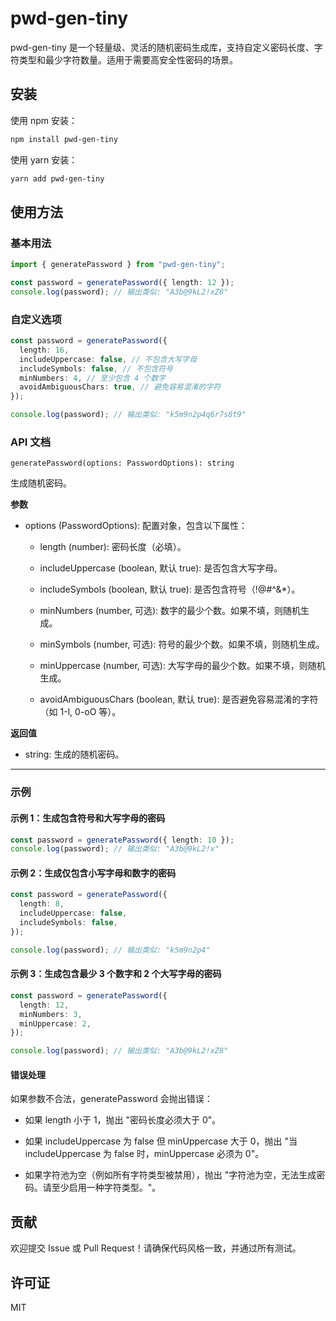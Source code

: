 # pwd-gen-tiny

pwd-gen-tiny 是一个轻量级、灵活的随机密码生成库，支持自定义密码长度、字符类型和最少字符数量。适用于需要高安全性密码的场景。

## 安装

使用 npm 安装：

```bash
npm install pwd-gen-tiny
```

使用 yarn 安装：

```bash
yarn add pwd-gen-tiny
```

## 使用方法

### 基本用法

```typescript
import { generatePassword } from "pwd-gen-tiny";

const password = generatePassword({ length: 12 });
console.log(password); // 输出类似: "A3b@9kL2!xZ8"
```

### 自定义选项

```typescript
const password = generatePassword({
  length: 16,
  includeUppercase: false, // 不包含大写字母
  includeSymbols: false, // 不包含符号
  minNumbers: 4, // 至少包含 4 个数字
  avoidAmbiguousChars: true, // 避免容易混淆的字符
});

console.log(password); // 输出类似: "k5m9n2p4q6r7s8t9"
```

### API 文档

`generatePassword(options: PasswordOptions): string`

生成随机密码。

**参数**

- options (PasswordOptions): 配置对象，包含以下属性：

  - length (number): 密码长度（必填）。

  - includeUppercase (boolean, 默认 true): 是否包含大写字母。

  - includeSymbols (boolean, 默认 true): 是否包含符号（!@#^&\*）。

  - minNumbers (number, 可选): 数字的最少个数。如果不填，则随机生成。

  - minSymbols (number, 可选): 符号的最少个数。如果不填，则随机生成。

  - minUppercase (number, 可选): 大写字母的最少个数。如果不填，则随机生成。

  - avoidAmbiguousChars (boolean, 默认 true): 是否避免容易混淆的字符（如 1-l, 0-oO 等）。

**返回值**

- string: 生成的随机密码。

---

### 示例

#### 示例 1：生成包含符号和大写字母的密码

```typescript
const password = generatePassword({ length: 10 });
console.log(password); // 输出类似: "A3b@9kL2!x"
```

#### 示例 2：生成仅包含小写字母和数字的密码

```typescript
const password = generatePassword({
  length: 8,
  includeUppercase: false,
  includeSymbols: false,
});

console.log(password); // 输出类似: "k5m9n2p4"
```

#### 示例 3：生成包含最少 3 个数字和 2 个大写字母的密码

```typescript
const password = generatePassword({
  length: 12,
  minNumbers: 3,
  minUppercase: 2,
});

console.log(password); // 输出类似: "A3b@9kL2!xZ8"
```

#### 错误处理

如果参数不合法，generatePassword 会抛出错误：

- 如果 length 小于 1，抛出 "密码长度必须大于 0"。

- 如果 includeUppercase 为 false 但 minUppercase 大于 0，抛出 "当 includeUppercase 为 false 时，minUppercase 必须为 0"。
- 如果字符池为空（例如所有字符类型被禁用），抛出 "字符池为空，无法生成密码。请至少启用一种字符类型。"。

## 贡献

欢迎提交 Issue 或 Pull Request！请确保代码风格一致，并通过所有测试。

## 许可证

MIT
